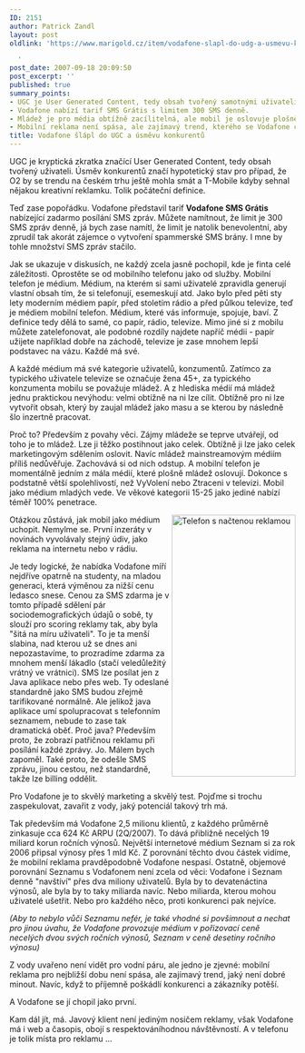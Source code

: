 ```yaml
---
ID: 2151
author: Patrick Zandl
layout: post
oldlink: 'https://www.marigold.cz/item/vodafone-slapl-do-udg-a-usmevu-konkurentu

  '
post_date: 2007-09-18 20:09:50
post_excerpt: ''
published: true
summary_points:
- UGC je User Generated Content, tedy obsah tvořený samotnými uživateli.
- Vodafone nabízí tarif SMS Grátis s limitem 300 SMS denně.
- Mládež je pro média obtížně zacílitelná, ale mobil je oslovuje plošně.
- Mobilní reklama není spása, ale zajímavý trend, kterého se Vodafone chopil.
title: Vodafone šlápl do UGC a úsměvu konkurentů
---
```


UGC je kryptická zkratka značící User Generated Content, tedy obsah tvořený uživateli. Úsměv konkurentů značí hypotetický stav pro případ, že O2 by se trendu na českém trhu ještě mohla smát a T-Mobile kdyby sehnal nějakou kreativní reklamku. Tolik počáteční definice. 

Teď zase popořádku. Vodafone představil tarif <b>Vodafone SMS Grátis</b> nabízející zadarmo posílání SMS zpráv. Můžete namítnout, že limit je 300 SMS zpráv denně, já bych zase namítl, že limit je natolik benevolentní, aby zprudil tak akorát zájemce o vytvoření spammerské SMS brány. I mne by tohle množství SMS zpráv stačilo. 

Jak se ukazuje v diskusích, ne každý zcela jasně pochopil, kde je finta celé záležitosti. Oprostěte se od mobilního telefonu jako od služby. Mobilní telefon je médium. Médium, na kterém si sami uživatelé zpravidla generují vlastní obsah tím, že si telefonují, esemeskují atd. Jako bylo před pěti sty lety moderním médiem papír, před stoletím rádio a před půlkou televize, teď je médiem mobilní telefon. Médium, které vás informuje, spojuje, baví. Z definice tedy dělá to samé, co papír, rádio, televize. Mimo jiné si z mobilu můžete zatelefonovat, ale podobné rozdíly najdete napříč médii - papír užijete například dobře na záchodě, televize je zase mnohem lepší podstavec na vázu. Každé má své. 

<!--more-->

A každé médium má své kategorie uživatelů, konzumentů. Zatímco za typického uživatele televize se označuje žena 45+, za typického konzumenta mobilu se považuje mládež. A z hlediska médií má mládež jednu praktickou nevýhodu: velmi obtížně na ni lze cílit. Obtížně pro ni lze vytvořit obsah, který by zaujal mládež jako masu a se kterou by následně šlo inzertně pracovat. 

Proč to? Především z povahy věci. Zájmy mládeže se teprve utvářejí, od toho je to mládež. Lze ji těžko postihnout jako celek. Obtížně ji lze jako celek marketingovým sdělením oslovit. Navíc mládež mainstreamovým médiím příliš nedůvěřuje. Zachovává si od nich odstup. A mobilní telefon je momentálně jedním z mála médií, které plošně mládež oslovují. Dokonce s podstatně větší spolehlivostí, než VyVolení nebo Ztraceni v televizi. Mobil jako médium mladých vede. Ve věkové kategorii 15-25 jako jediné nabízí téměř 100% penetrace. 

<img src="http://www.marigold.cz/wp-content/VodafoneSMSGratis.png" width="218" align="right" height="461" alt="Telefon s načtenou reklamou" title="Telefon s načtenou reklamou" />Otázkou zůstává, jak mobil jako médium uchopit. Nemylme se. První inzeráty v novinách vyvolávaly stejný údiv, jako reklama na internetu nebo v rádiu. 

Je tedy logické, že nabídka Vodafone míří nejdříve opatrně na studenty, na mladou generaci, která výměnou za nižší cenu ledasco snese. Cenou za SMS zdarma je v tomto případě sdělení pár sociodemografických údajů o sobě, ty slouží pro scoring reklamy tak, aby byla "šitá na míru uživateli". To je ta menší slabina, nad kterou už se dnes ani nepozastavíme, to prozradíme zdarma za mnohem menší lákadlo (stačí veledůležitý vrátný ve vrátnici). SMS lze posílat jen z Java aplikace nebo přes web. Ty odeslané standardně jako SMS budou zřejmě tarifikované normálně. Ale jelikož java aplikace umí spolupracovat s telefonním seznamem, nebude to zase tak dramatická oběť. Proč java? Především proto, že zobrazí patřičnou reklamu při posílání každé zprávy. Jo. Málem bych zapoměl. Také proto, že odešle SMS zprávu, jinou cestou, než standardně, takže lze billing oddělit. 

Pro Vodafone je to skvělý marketing a skvělý test. Pojďme si trochu zaspekulovat, zavařit z vody, jaký potenciál takový trh má. 

Tak především má Vodafone 2,5 milionu klientů, z každého průměrně zinkasuje cca 624 Kč ARPU (2Q/2007). To dává přibližně necelých 19 miliard korun ročních výnosů.   Největší internetové médium Seznam si za rok 2006 připsal výnosy přes 1 mld Kč. Z porovnání těchto dvou částek vidíme, že mobilní reklama pravděpodobně Vodafone nespasí. Ostatně, objemové porovnání Seznamu s Vodafonem není zcela od věci: Vodafone i Seznam denně "navštíví" přes dva miliony uživatelů. Byla by to devatenáctina výnosů, ale byla by to taky miliarda navíc. Nebo miliarda, kterou mohou uživatelé ušetřit. Nebo pro každého něco, proti konkurenci pak nejvíce. 

<i>(Aby to nebylo vůči Seznamu nefér, je také vhodné si povšimnout a nechat pro jinou úvahu, že Vodafone provozuje médium v pořizovací ceně necelých dvou svých ročních výnosů, Seznam v ceně desetiny ročního výnosu)</i>

Z vody uvařeno není vidět pro vodní páru, ale jedno je zjevné: mobilní reklama pro nejbližší dobu není spása, ale zajímavý trend, jaký není dobré minout. Navíc, když to příjemně poškádlí konkurenci a zákazníky potěší. 

A Vodafone se jí chopil jako první. 

Kam dál jít, má. Javový klient není jediným nosičem reklamy, však Vodafone má i web a časopis, obojí s respektováníhodnou návštěvností. A v telefonu je tolik místa pro reklamu ...